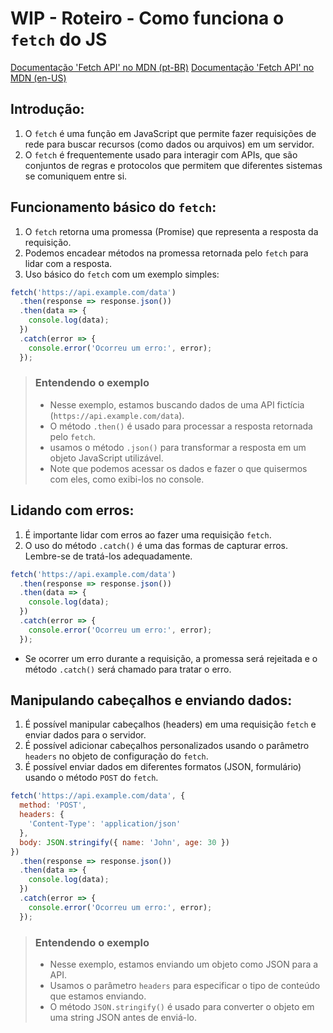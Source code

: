 # WIP - Roteiro - Como funciona o `fetch` do JS

[Documentação 'Fetch API' no MDN (pt-BR)](https://developer.mozilla.org/pt-BR/docs/Web/API/Fetch_API/Using_Fetch)
[Documentação 'Fetch API' no MDN (en-US)](https://developer.mozilla.org/en-US/docs/Web/API/Fetch_API/Using_Fetch)

## Introdução:
1. O `fetch` é uma função em JavaScript que permite fazer requisições de rede para buscar recursos (como dados ou arquivos) em um servidor.
2. O `fetch` é frequentemente usado para interagir com APIs, que são conjuntos de regras e protocolos que permitem que diferentes sistemas se comuniquem entre si.

## Funcionamento básico do `fetch`:
1. O `fetch` retorna uma promessa (Promise) que representa a resposta da requisição.
2. Podemos encadear métodos na promessa retornada pelo `fetch` para lidar com a resposta.
3. Uso básico do `fetch` com um exemplo simples:

```javascript
fetch('https://api.example.com/data')
  .then(response => response.json())
  .then(data => {
    console.log(data);
  })
  .catch(error => {
    console.error('Ocorreu um erro:', error);
  });
```
> ### Entendendo o exemplo
> - Nesse exemplo, estamos buscando dados de uma API fictícia (`https://api.example.com/data`).
> - O método `.then()` é usado para processar a resposta retornada pelo `fetch`.
> - usamos o método `.json()` para transformar a resposta em um objeto JavaScript utilizável.
> - Note que podemos acessar os dados e fazer o que quisermos com eles, como exibi-los no console.

## Lidando com erros:
1. É importante lidar com erros ao fazer uma requisição `fetch`.
2. O uso do método `.catch()` é uma das formas de capturar erros. Lembre-se de tratá-los adequadamente.

```javascript
fetch('https://api.example.com/data')
  .then(response => response.json())
  .then(data => {
    console.log(data);
  })
  .catch(error => {
    console.error('Ocorreu um erro:', error);
  });
```

- Se ocorrer um erro durante a requisição, a promessa será rejeitada e o método `.catch()` será chamado para tratar o erro.

## Manipulando cabeçalhos e enviando dados:
1. É possível manipular cabeçalhos (headers) em uma requisição `fetch` e enviar dados para o servidor.
2. É possível adicionar cabeçalhos personalizados usando o parâmetro `headers` no objeto de configuração do `fetch`.
3. É possível enviar dados em diferentes formatos (JSON, formulário) usando o método `POST` do `fetch`.

```javascript
fetch('https://api.example.com/data', {
  method: 'POST',
  headers: {
    'Content-Type': 'application/json'
  },
  body: JSON.stringify({ name: 'John', age: 30 })
})
  .then(response => response.json())
  .then(data => {
    console.log(data);
  })
  .catch(error => {
    console.error('Ocorreu um erro:', error);
  });
```
> ### Entendendo o exemplo
> - Nesse exemplo, estamos enviando um objeto como JSON para a API.
> - Usamos o parâmetro `headers` para especificar o tipo de conteúdo que estamos enviando.
> - O método `JSON.stringify()` é usado para converter o objeto em uma string JSON antes de enviá-lo.


<!--
Nota pessoal:

1. Recapitular

Apresentar os pontos principais abordados durante a explicação.
2. Encoraje o aluno a praticar mais e explorar outras funcionalidades do `fetch` por conta própria.
Lembre-se de adaptar e simplificar a explicação de acordo com o nível de conhecimento do aluno.
-->
